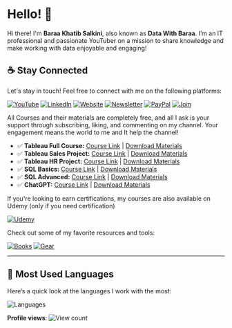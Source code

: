 # Hello! 👋

Hi there! I'm **Baraa Khatib Salkini**, also known as **Data With Baraa**. I’m an IT professional and passionate YouTuber on a mission to share knowledge and make working with data enjoyable and engaging!

## ☕ Stay Connected

Let's stay in touch! Feel free to connect with me on the following platforms:

[![YouTube](https://img.shields.io/badge/YouTube-red?style=for-the-badge&logo=youtube&logoColor=white)](http://bit.ly/3GiCVUE)
[![LinkedIn](https://img.shields.io/badge/LinkedIn-0077B5?style=for-the-badge&logo=linkedin&logoColor=white)](https://linkedin.com/in/baraa-khatib-salkini)
[![Website](https://img.shields.io/badge/Website-000000?style=for-the-badge&logo=google-chrome&logoColor=white)](https://www.datawithbaraa.com)
[![Newsletter](https://img.shields.io/badge/Newsletter-FF5722?style=for-the-badge&logo=substack&logoColor=white)](https://bit.ly/BaraaNewsletter)
[![PayPal](https://img.shields.io/badge/PayPal-00457C?style=for-the-badge&logo=paypal&logoColor=white)](https://paypal.me/baraasalkini)
[![Join](https://img.shields.io/badge/Join-FF0000?style=for-the-badge&logo=youtube&logoColor=white)](https://www.youtube.com/@datawithbaraa)

All Courses and their materials are completely free, and all I ask is your support through subscribing, liking, and commenting on my channel. Your engagement means the world to me and It help the channel!
- ✅ **Tableau Full Course:** [Course Link](https://www.youtube.com/watch?v=K3pXnbniUcM) | [Download Materials](https://datawithbaraa.substack.com/p/access-to-course-materials)
- ✅ **Tableau Sales Project:** [Course Link](https://www.youtube.com/watch?v=dahrmqT5GD4) | [Download Materials](https://datawithbaraa.substack.com/p/access-to-course-materials)
- ✅ **Tableau HR Project:** [Course Link](https://www.youtube.com/watch?v=UcGF09Awm4Y) | [Download Materials](https://datawithbaraa.substack.com/p/access-to-course-materials)
- ✅ **SQL Basics:** [Course Link](https://www.youtube.com/watch?v=NTgejLheGeU) | [Download Materials](https://datawithbaraa.substack.com/p/access-to-course-materials)
- ✅ **SQL Advanced:** [Course Link](https://www.youtube.com/watch?v=ELdz0dXzWGM&list=PLNcg_FV9n7qZY_2eAtUzEUulNjTJREhQe) | [Download Materials](https://datawithbaraa.substack.com/p/access-to-course-materials)
- ✅ **ChatGPT:** [Course Link](https://www.youtube.com/watch?v=LJLNfei4i-c) | [Download Materials](https://datawithbaraa.substack.com/p/access-to-course-materials)

If you're looking to earn certifications, my courses are also available on Udemy (only if you need certification)

[![Udemy](https://img.shields.io/badge/Udemy-A435F0?style=for-the-badge&logo=udemy&logoColor=white)](https://bit.ly/BaraaUdemy)

Check out some of my favorite resources and tools:

[![Books](https://img.shields.io/badge/Favorite%20Books-FFDD00?style=for-the-badge&logo=readme&logoColor=white)](https://kit.co/DataWithBaraa/my-favorite-books)
[![Gear](https://img.shields.io/badge/My%20Gear-000000?style=for-the-badge&logo=tools&logoColor=white)](https://kit.co/DataWithBaraa/my-desktop-setup)

---

## 🔢 Most Used Languages

Here’s a quick look at the languages I work with the most:

![Languages](https://github-readme-stats.vercel.app/api/top-langs/?username=DataWithBaraa&layout=compact&theme=default)

**Profile views**: ![View count](https://komarev.com/ghpvc/?username=DataWithBaraa)
